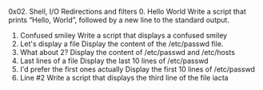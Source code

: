 0x02. Shell, I/O Redirections and filters
0. Hello World
Write a script that prints “Hello, World”, followed by a new line to the standard output.
1. Confused smiley
Write a script that displays a confused smiley
2. Let's display a file
Display the content of the /etc/passwd file.
3. What about 2?
Display the content of /etc/passwd and /etc/hosts
4. Last lines of a file
Display the last 10 lines of /etc/passwd
5. I'd prefer the first ones actually
Display the first 10 lines of /etc/passwd
6. Line #2
Write a script that displays the third line of the file iacta
